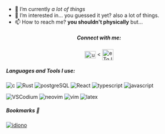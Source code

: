 - 🌱 I’m currently _a lot of things_
- 👀  I’m interested in... you guessed it yet? also a lot of things.
- 📫 How to reach me? **you shouldn't physically** but...</u>

<h5 align="center">Connect with me:</h5>  
<p align="center">  
<a href="https://www.youtube.com/@inharul" target="blank"><img align="center" src="https://upload.wikimedia.org/wikipedia/commons/thumb/0/09/YouTube_full-color_icon_%282017%29.svg/2560px-YouTube_full-color_icon_%282017%29.svg.png" alt="ucs0a7nr4dcwwswvchkcin-g" height="20" width="30" /></a> <
<a href="https://discord.gg/CatZ9nSECb" target="blank"><img align="center" src="https://logodownload.org/wp-content/uploads/2017/11/discord-logo-4-1.png" alt="eTqJ65vUV9" height="30" width="30" /></a>
</p>

<h5 align="left">Languages and Tools I use:</h5>  

![c](https://img.shields.io/badge/learning%20C-%23eee?logo=c&logoColor=white&labelColor=%23A8B9CC)
![Rust](https://img.shields.io/badge/planning%20to%20learn%20Rust-eee?style=plastic&logo=rust&logoColor=white&labelColor=%23000000)
![postgreSQL](https://img.shields.io/badge/learning%20databases-%23eee?logo=postgresql&logoColor=white&labelColor=%234169E1) 
![React](https://img.shields.io/badge/React-%23eee?logo=react&logoColor=cyan&labelColor=%2300629B) 
![typescript](https://img.shields.io/badge/typescript-%23eee?logo=typescript&logoColor=white&labelColor=%233178C6) 
![javascript](https://img.shields.io/badge/javascript_(im_forced)-%23eee?logo=javascript&logoColor=white&labelColor=%23F7DF1E)

![VSCodium](https://img.shields.io/badge/VSCodium-%23eee?logo=vscodium&logoColor=white&labelColor=%232F80ED) 
![neovim](https://img.shields.io/badge/neovim_(heh)-%23eee?logo=neovim&logoColor=white&labelColor=%2357A143) 
![vim](https://img.shields.io/badge/*smugs*-%23eee?logo=vim&logoColor=white&labelColor=%23019733) 
![latex](https://img.shields.io/badge/LaTeX-%23eee?logo=latex&logoColor=white&labelColor=%23008080)

##### Bookmarks 📌
<a href="https://github.com/inharul/idiono" target="blank">![idiono](https://img.shields.io/badge/idiono-%23eee?logo=react&logoColor=white&labelColor=%23106f8d)</a>

